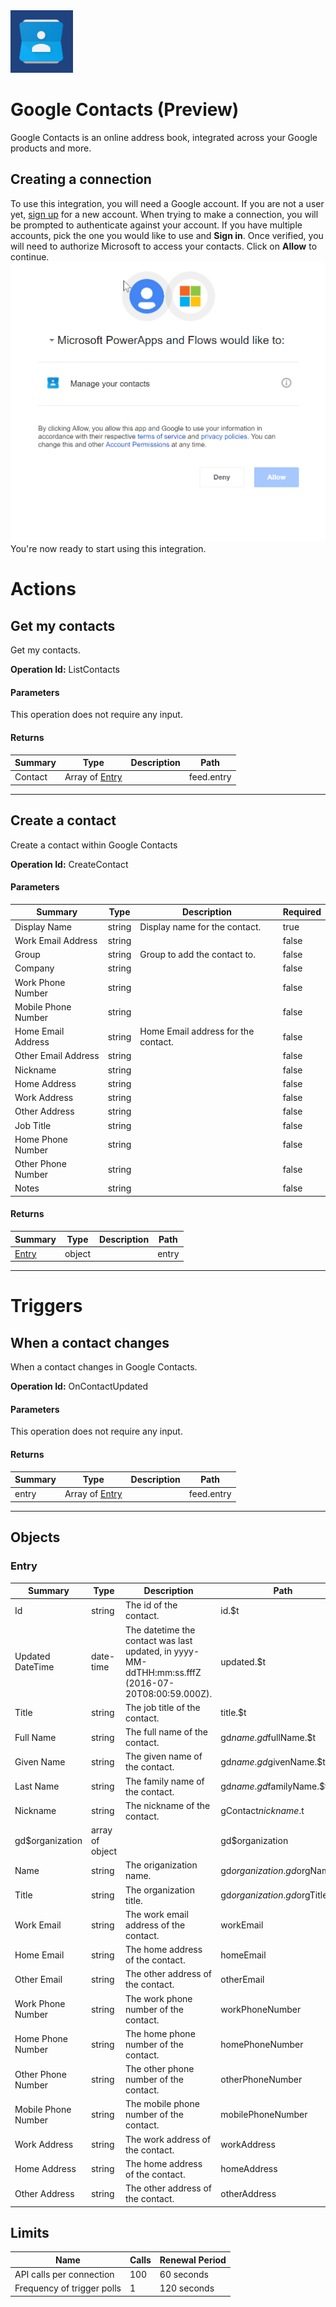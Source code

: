 <img src="icon.png" alt="Icon" data-linktype="relative-path" height="100" width="100">

# Google Contacts (Preview)

Google Contacts is an online address book, integrated across your Google products and more.

## Creating a connection

To use this integration, you will need a Google account. If you are not a user yet,  [sign up](https://google.com/) for a new account.
When trying to make a connection, you will be prompted to authenticate against your account. If you have multiple accounts, pick the one you would like to use and **Sign in**. 
Once verified, you will need to authorize Microsoft to access your contacts. Click on **Allow** to continue. 
![Image 1](media/Figure_1.png)
You&#x27;re now ready to start using this integration. 


# Actions

## Get my contacts
Get my contacts.

**Operation Id:** ListContacts

#### Parameters
This operation does not require any input.

#### Returns
| Summary | Type | Description | Path |
|---------|------|-------------|------|
| Contact | Array of [Entry](#entry) |  | feed.entry |

___

## Create a contact
Create a contact within Google Contacts

**Operation Id:** CreateContact

#### Parameters
| Summary | Type | Description | Required |
|---------|------|-------------|----------|
| Display Name | string | Display name for the contact. | true |
| Work Email Address | string |  | false |
| Group | string | Group to add the contact to. | false |
| Company | string |  | false |
| Work Phone Number | string |  | false |
| Mobile Phone Number | string |  | false |
| Home Email Address | string | Home Email address for the contact. | false |
| Other Email Address | string |  | false |
| Nickname | string |  | false |
| Home Address | string |  | false |
| Work Address | string |  | false |
| Other Address | string |  | false |
| Job Title | string |  | false |
| Home Phone Number | string |  | false |
| Other Phone Number | string |  | false |
| Notes | string |  | false |

#### Returns
| Summary | Type | Description | Path |
|---------|------|-------------|------|
| [Entry](#entry) | object |  | entry |

___

# Triggers

## When a contact changes
When a contact changes in Google Contacts.

**Operation Id:** OnContactUpdated

#### Parameters
This operation does not require any input.

#### Returns
| Summary | Type | Description | Path |
|---------|------|-------------|------|
| entry | Array of [Entry](#entry) |  | feed.entry |

___


## Objects

### Entry


| Summary | Type | Description | Path |
|---------|------|-------------|------|
| Id | string | The id of the contact. | id.$t |
| Updated DateTime | date-time | The datetime the contact was last updated, in yyyy-MM-ddTHH:mm:ss.fffZ (2016-07-20T08:00:59.000Z). | updated.$t |
| Title | string | The job title of the contact. | title.$t |
| Full Name | string | The full name of the contact. | gd$name.gd$fullName.$t |
| Given Name | string | The given name of the contact. | gd$name.gd$givenName.$t |
| Last Name | string | The family name of the contact. | gd$name.gd$familyName.$t |
| Nickname | string | The nickname of the contact. | gContact$nickname.$t |
| gd$organization | array of object |  | gd$organization |
| Name | string | The origanization name. | gd$organization.gd$orgName.$t |
| Title | string | The organization title. | gd$organization.gd$orgTitle.$t |
| Work Email | string | The work email address of the contact. | workEmail |
| Home Email | string | The home address of the contact. | homeEmail |
| Other Email | string | The other address of the contact. | otherEmail |
| Work Phone Number | string | The work phone number of the contact. | workPhoneNumber |
| Home Phone Number | string | The home phone number of the contact. | homePhoneNumber |
| Other Phone Number | string | The other phone number of the contact. | otherPhoneNumber |
| Mobile Phone Number | string | The mobile phone number of the contact. | mobilePhoneNumber |
| Work Address | string | The work address of the contact. | workAddress |
| Home Address | string | The home address of the contact. | homeAddress |
| Other Address | string | The other address of the contact. | otherAddress |

## Limits
| Name | Calls | Renewal Period |
|------|-------|----------------|
| API calls per connection | 100 | 60 seconds |
| Frequency of trigger polls | 1 | 120 seconds |


